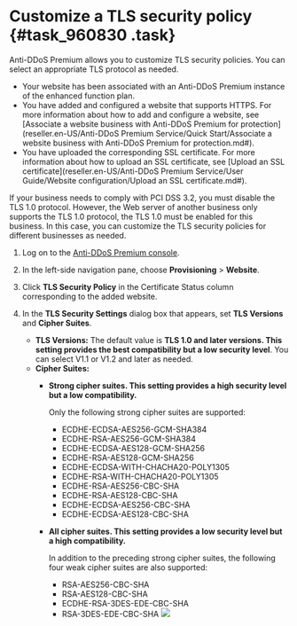 # Customize a TLS security policy {#task_960830 .task}

Anti-DDoS Premium allows you to customize TLS security policies. You can select an appropriate TLS protocol as needed.

-   Your website has been associated with an Anti-DDoS Premium instance of the enhanced function plan.
-   You have added and configured a website that supports HTTPS. For more information about how to add and configure a website, see [Associate a website business with Anti-DDoS Premium for protection](reseller.en-US/Anti-DDoS Premium Service/Quick Start/Associate a website business with Anti-DDoS Premium for protection.md#).
-   You have uploaded the corresponding SSL certificate. For more information about how to upload an SSL certificate, see [Upload an SSL certificate](reseller.en-US/Anti-DDoS Premium Service/User Guide/Website configuration/Upload an SSL certificate.md#).

If your business needs to comply with PCI DSS 3.2, you must disable the TLS 1.0 protocol. However, the Web server of another business only supports the TLS 1.0 protocol, the TLS 1.0 must be enabled for this business. In this case, you can customize the TLS security policies for different businesses as needed.

1.  Log on to the [Anti-DDoS Premium console](https://yundun.console.aliyun.com/?p=ddosdip).
2.  In the left-side navigation pane, choose **Provisioning** \> **Website**.
3.  Click **TLS Security Policy** in the Certificate Status column corresponding to the added website.
4.  In the **TLS Security Settings** dialog box that appears, set **TLS Versions** and **Cipher Suites**. 

    -   **TLS Versions:** The default value is **TLS 1.0 and later versions. This setting provides the best compatibility but a low security level**. You can select V1.1 or V1.2 and later as needed.
    -   **Cipher Suites:** 
        -   **Strong cipher suites. This setting provides a high security level but a low compatibility.** 

            Only the following strong cipher suites are supported:

            -   ECDHE-ECDSA-AES256-GCM-SHA384
            -   ECDHE-RSA-AES256-GCM-SHA384
            -   ECDHE-ECDSA-AES128-GCM-SHA256
            -   ECDHE-RSA-AES128-GCM-SHA256
            -   ECDHE-ECDSA-WITH-CHACHA20-POLY1305
            -   ECDHE-RSA-WITH-CHACHA20-POLY1305
            -   ECDHE-RSA-AES256-CBC-SHA
            -   ECDHE-RSA-AES128-CBC-SHA
            -   ECDHE-ECDSA-AES256-CBC-SHA
            -   ECDHE-ECDSA-AES128-CBC-SHA
        -   **All cipher suites. This setting provides a low security level but a high compatibility.** 

            In addition to the preceding strong cipher suites, the following four weak cipher suites are also supported:

            -   RSA-AES256-CBC-SHA
            -   RSA-AES128-CBC-SHA
            -   ECDHE-RSA-3DES-EDE-CBC-SHA
            -   RSA-3DES-EDE-CBC-SHA
    ![](http://static-aliyun-doc.oss-cn-hangzhou.aliyuncs.com/assets/img/776342/156436735750665_en-US.png)


